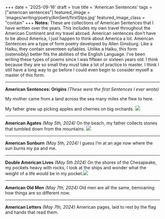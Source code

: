 +++
date = '2025-09-16'
draft = true
title = 'American Sentences'
tags = ["american sentences"]
featured_image = 'images/writing/poetry/AmSent/firstStps.jpg'
featured_image_class = "contain"
+++
**Notes:** These are collections of American Sentences that I have written over the years. This includes my own travel throughout the American Continent and my travel abroad. American sentences don’t have to be about America, I just happen to think about America a lot. American Sentences are a type of form poetry developed by Allen Ginsburg. Like a Haiku, they contain seventeen syllables. Unlike a Haiku, this form (ostensibly) better fits the abilities of the English Language. I’ve been writing these types of poems since I was fifteen or sixteen years old. I think because they are so small they must take a lot of practice to master. I think I still have a long way to go before I could even begin to consider myself a master of this form. 

---
**American Sentences: Origins**
*(These were the first Sentences I ever wrote)* 

My mother came from a land across the sea many miles she flew to here.

My father grew up picking apples and cherries on big orchards. 
![](/images/writing/poetry/AmSent/parents.jpg)

---

**American Agates**
*(May 5th, 2024)*
On the beach, my father collects stones that tumbled down from the mountains. 
![](/images/writing/poetry/AmSent/agates.jpg)

---

**American Sunburn**
*(May 5th, 2024)*
I guess I’m at an age now where the sun burns my pa and me.

---

**Double American Lives**
*(May 5th 2024)*
On the shores of the Chesapeake, my pockets heavy with rocks, I look at the ships and wonder what the weight of a life would be in my pocket.![](/images/writing/poetry/AmSent/dbleLives.jpg)

---

**American Old Men**
*(May 7th, 2024)*
Old men are all the same, bemoaning how things are so different now.

---

**American Letters**
*(May 7th, 2024)*
American pages, laid to rest by the flag and hands that read them.
